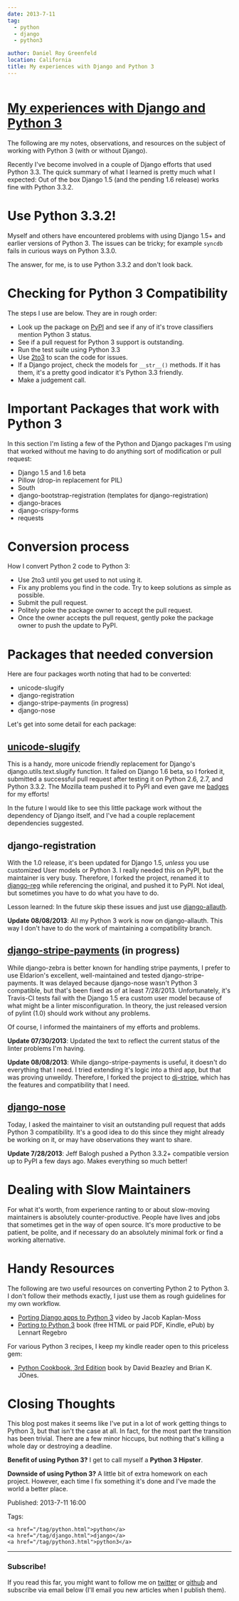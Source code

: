 ```yaml
---
date: 2013-7-11
tag:
  - python
  - django
  - python3

author: Daniel Roy Greenfeld
location: California
title: My experiences with Django and Python 3
---
```


<div class="twelve wide column">
  <h1 class="ui block header">
    <div class="content">
      <a href="/experiences-with-django-python3.html"
        >My experiences with Django and Python 3</a
      >
    </div>
  </h1>
  <p>
    The following are my notes, observations, and resources on the subject of
    working with Python 3 (with or without Django).
  </p>
  <p>
    Recently I've become involved in a couple of Django efforts that used Python
    3.3. The quick summary of what I learned is pretty much what I expected: Out
    of the box Django 1.5 (and the pending 1.6 release) works fine with Python
    3.3.2.
  </p>
  <h1 id="use-python-332">Use Python 3.3.2!</h1>
  <p>
    Myself and others have encountered problems with using Django 1.5+ and
    earlier versions of Python 3. The issues can be tricky; for example
    <code>syncdb</code> fails in curious ways on Python 3.3.0.
  </p>
  <p>The answer, for me, is to use Python 3.3.2 and don't look back.</p>
  <h1 id="checking-for-python-3-compatibility">
    Checking for Python 3 Compatibility
  </h1>
  <p>The steps I use are below. They are in rough order:</p>
  <ul>
    <li>
      Look up the package on
      <a href="https://pypi.python.org/pypi/" target="_blank">PyPI</a> and see
      if any of it's trove classifiers mention Python 3 status.
    </li>
    <li>See if a pull request for Python 3 support is outstanding.</li>
    <li>Run the test suite using Python 3.3</li>
    <li>
      Use
      <a href="http://docs.python.org/2/library/2to3.html" target="_blank"
        >2to3</a
      >
      to scan the code for issues.
    </li>
    <li>
      If a Django project, check the models for <code>__str__()</code> methods.
      If it has them, it's a pretty good indicator it's Python 3.3 friendly.
    </li>
    <li>Make a judgement call.</li>
  </ul>
  <h1 id="important-packages-that-work-with-python-3">
    Important Packages that work with Python 3
  </h1>
  <p>
    In this section I'm listing a few of the Python and Django packages I'm
    using that worked without me having to do anything sort of modification or
    pull request:
  </p>
  <ul>
    <li>Django 1.5 and 1.6 beta</li>
    <li>Pillow (drop-in replacement for PIL)</li>
    <li>South</li>
    <li>django-bootstrap-registration (templates for django-registration)</li>
    <li>django-braces</li>
    <li>django-crispy-forms</li>
    <li>requests</li>
  </ul>
  <h1 id="conversion-process">Conversion process</h1>
  <p>How I convert Python 2 code to Python 3:</p>
  <ul>
    <li>Use 2to3 until you get used to not using it.</li>
    <li>
      Fix any problems you find in the code. Try to keep solutions as simple as
      possible.
    </li>
    <li>Submit the pull request.</li>
    <li>Politely poke the package owner to accept the pull request.</li>
    <li>
      Once the owner accepts the pull request, gently poke the package owner to
      push the update to PyPI.
    </li>
  </ul>
  <h1 id="packages-that-needed-conversion">Packages that needed conversion</h1>
  <p>Here are four packages worth noting that had to be converted:</p>
  <ul>
    <li>unicode-slugify</li>
    <li>django-registration</li>
    <li>django-stripe-payments (in progress)</li>
    <li>django-nose</li>
  </ul>
  <p>Let's get into some detail for each package:</p>
  <h2 id="unicode-slugifyhttpspypipythonorgpypiunicode-slugify">
    <a href="https://pypi.python.org/pypi/unicode-slugify" target="_blank"
      >unicode-slugify</a
    >
  </h2>
  <p>
    This is a handy, more unicode friendly replacement for Django's
    django.utils.text.slugify function. It failed on Django 1.6 beta, so I
    forked it, submitted a successful pull request after testing it on Python
    2.6, 2.7, and Python 3.3.2. The Mozilla team pushed it to PyPI and even gave
    me
    <a
      href="https://badges.mozilla.org/en-US/profiles/profile/pydanny"
      target="_blank"
      >badges</a
    >
    for my efforts!
  </p>
  <p>
    In the future I would like to see this little package work without the
    dependency of Django itself, and I've had a couple replacement dependencies
    suggested.
  </p>
  <h2 id="django-registration">django-registration</h2>
  <p>
    With the 1.0 release, it's been updated for Django 1.5, <em>unless</em> you
    use customized User models or Python 3. I really needed this on PyPI, but
    the maintainer is very busy. Therefore, I forked the project, renamed it to
    <a href="https://pypi.python.org/pypi/django-reg" target="_blank"
      >django-reg</a
    >
    while referencing the original, and pushed it to PyPI. Not ideal, but
    sometimes you have to do what you have to do.
  </p>
  <p>
    Lesson learned: In the future skip these issues and just use
    <a href="https://pypi.python.org/pypi/django-allauth" target="_blank"
      >django-allauth</a
    >.
  </p>
  <p>
    <strong>Update 08/08/2013</strong>: All my Python 3 work is now on
    django-allauth. This way I don't have to do the work of maintaining a
    compatibility branch.
  </p>
  <h2
    id="django-stripe-paymentshttpspypipythonorgpypidjango-stripe-payments-in-progress"
  >
    <a
      href="https://pypi.python.org/pypi/django-stripe-payments"
      target="_blank"
      >django-stripe-payments</a
    >
    (in progress)
  </h2>
  <p>
    While django-zebra is better known for handling stripe payments, I prefer to
    use Eldarion's excellent, well-maintained and tested django-stripe-payments.
    It was delayed because django-nose wasn't Python 3 compatible, but that's
    been fixed as of at least 7/28/2013. Unfortunately, it's Travis-CI tests
    fail with the Django 1.5 era custom user model because of what might be a
    linter misconfiguration. In theory, the just released version of pylint
    (1.0) should work without any problems.
  </p>
  <p>Of course, I informed the maintainers of my efforts and problems.</p>
  <p>
    <strong>Update 07/30/2013</strong>: Updated the text to reflect the current
    status of the linter problems I'm having.
  </p>
  <p>
    <strong>Update 08/08/2013</strong>: While django-stripe-payments is useful,
    it doesn't do everything that I need. I tried extending it's logic into a
    third app, but that was proving unweildy. Therefore, I forked the project to
    <a href="https://pypi.python.org/pypi/dj-stripe" target="_blank"
      >dj-stripe</a
    >, which has the features and compatibility that I need.
  </p>
  <h2 id="django-nosehttpspypipythonorgpypidjango-nose">
    <a href="https://pypi.python.org/pypi/django-nose" target="_blank"
      >django-nose</a
    >
  </h2>
  <p>
    Today, I asked the maintainer to visit an outstanding pull request that adds
    Python 3 compatibility. It's a good idea to do this since they might already
    be working on it, or may have observations they want to share.
  </p>
  <p>
    <strong>Update 7/28/2013</strong>: Jeff Balogh pushed a Python 3.3.2+
    compatible version up to PyPI a few days ago. Makes everything so much
    better!
  </p>
  <h1 id="dealing-with-slow-maintainers">Dealing with Slow Maintainers</h1>
  <p>
    For what it's worth, from experience ranting to or about slow-moving
    maintainers is absolutely counter-productive. People have lives and jobs
    that sometimes get in the way of open source. It's more productive to be
    patient, be polite, and if necessary do an absolutely minimal fork or find a
    working alternative.
  </p>
  <h1 id="handy-resources">Handy Resources</h1>
  <p>
    The following are two useful resources on converting Python 2 to Python 3. I
    don't follow their methods exactly, I just use them as rough guidelines for
    my own workflow.
  </p>
  <ul>
    <li>
      <a href="http://youtu.be/cJMGvAYYUyY" target="_blank"
        >Porting Django apps to Python 3</a
      >
      video by Jacob Kaplan-Moss
    </li>
    <li>
      <a href="http://python3porting.com/" target="_blank"
        >Porting to Python 3</a
      >
      book (free HTML or paid PDF, Kindle, ePub) by Lennart Regebro
    </li>
  </ul>
  <p>
    For various Python 3 recipes, I keep my kindle reader open to this priceless
    gem:
  </p>
  <ul>
    <li>
      <a
        href="http://www.amazon.com/Python-Cookbook-ebook/dp/B00DQV4GGY/?tag=ihpydanny"
        target="_blank"
        >Python Cookbook, 3rd Edition</a
      >
      book by David Beazley and Brian K. JOnes.
    </li>
  </ul>
  <h1 id="closing-thoughts">Closing Thoughts</h1>
  <p>
    This blog post makes it seems like I've put in a lot of work getting things
    to Python 3, but that isn't the case at all. In fact, for the most part the
    transition has been trivial. There are a few minor hiccups, but nothing
    that's killing a whole day or destroying a deadline.
  </p>
  <p>
    <strong>Benefit of using Python 3?</strong> I get to call myself a
    <strong>Python 3 Hipster</strong>.
  </p>
  <p>
    <strong>Downside of using Python 3?</strong> A little bit of extra homework
    on each project. However, each time I fix something it's done and I've made
    the world a better place.
  </p>
  <p>Published: 2013-7-11 16:00</p>
  <p>
    Tags:

    <a href="/tag/python.html">python</a>
    <a href="/tag/django.html">django</a>
    <a href="/tag/python3.html">python3</a>
  </p>
  <hr />
  <h3 class="ui header">Subscribe!</h3>
  <p>
    If you read this far, you might want to follow me on
    <a href="https://twitter.com/pydanny">twitter</a> or
    <a href="https://github.com/pydanny">github</a> and subscribe via email
    below (I'll email you new articles when I publish them).
  </p>
   
</div>
